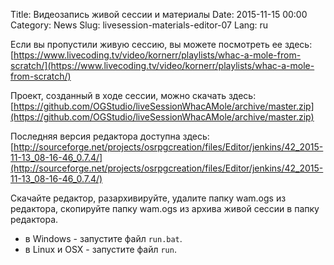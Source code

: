 Title: Видеозапись живой сессии и материалы
Date: 2015-11-15 00:00
Category: News
Slug: livesession-materials-editor-07
Lang: ru


Если вы пропустили живую сессию, вы можете посмотреть ее здесь:
[https://www.livecoding.tv/video/kornerr/playlists/whac-a-mole-from-scratch/](https://www.livecoding.tv/video/kornerr/playlists/whac-a-mole-from-scratch/)

Проект, созданный в ходе сессии, можно скачать здесь:
[https://github.com/OGStudio/liveSessionWhacAMole/archive/master.zip](https://github.com/OGStudio/liveSessionWhacAMole/archive/master.zip)

Последняя версия редактора доступна здесь:
[http://sourceforge.net/projects/osrpgcreation/files/Editor/jenkins/42_2015-11-13_08-16-46_0.7.4/](http://sourceforge.net/projects/osrpgcreation/files/Editor/jenkins/42_2015-11-13_08-16-46_0.7.4/)

Скачайте редактор, разархивируйте, удалите папку wam.ogs из редактора, скопируйте папку wam.ogs из архива живой сессии в папку редактора.

* в Windows - запустите файл `run.bat`.
* в Linux и OSX - запустите файл `run`.


